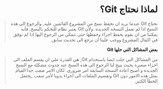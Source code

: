 <div dir="rtl">

# لماذا نحتاج Git؟



> نحتاج Git عندما نريد ان نحفظ نسخ من المشروع القائمين عليه, والرجوع الى هذه النسخ اذا لم تعمل النسخة الجديدة. ولأن Git يعتبر نظام للتحكم بالنسخ, فأنه يمكننا من ان نقوم بحفظ اجزاء وحفظها حتى نتمكن من الرجوع اليها اذا لم نوفق في اكمال المشروع ووجب علينا ان نرجع الى تحديث سابق.

**بعض المشاكل التي حلها Git**
</br>

> من المشاكل التي حلت ايضا باستخدام Git, هي القدرة على ان يقسم الملف الى اجزاء صغيرة بحيث يتيح لنا الرجوع الى هذه النسخ عند حدوث مشكلة مع النسخ الجديدة و اصبح اعادة النسخة السابقة امر ضروري. لكان الامر صعب جدا القيام بمثل هذه الامور دون Git وتقسيم الملفات الى اجزاء يدويا لأمر صعب ,يحتمل الخطأ الكثير.

<div>